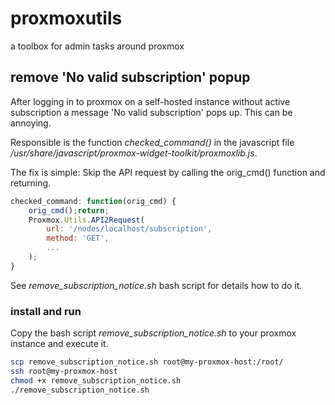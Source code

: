 # proxmoxutils
a toolbox for admin tasks around proxmox


## remove 'No valid subscription' popup

After logging in to proxmox on a self-hosted instance without active subscription a message 'No valid subscription' pops up. 
This can be annoying.

Responsible is the function *checked_command()* in the javascript file */usr/share/javascript/proxmox-widget-toolkit/proxmoxlib.js*.

The fix is simple: Skip the API request by calling the orig_cmd() function and returning.

```javascript
checked_command: function(orig_cmd) {
    orig_cmd();return;
    Proxmox.Utils.API2Request(
        url: '/nodes/localhost/subscription',
        method: 'GET',
        ...
    );
}
```
See *remove_subscription_notice.sh* bash script for details how to do it.

### install and run

Copy the bash script *remove_subscription_notice.sh* to your proxmox instance and execute it.
```bash
scp remove_subscription_notice.sh root@my-proxmox-host:/root/
ssh root@my-proxmox-host
chmod +x remove_subscription_notice.sh
./remove_subscription_notice.sh
```
